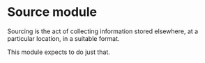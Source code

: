 # Source module

Sourcing is the act of collecting information stored elsewhere, at a particular location, in a suitable format.

This module expects to do just that.

